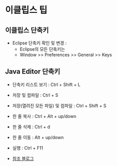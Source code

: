 # 이클립스 팁

## 이클립스 단축키
- Eclipse 단축키 확인 및 변경 :
   - Eclipse의 모든 단축키는
   - Window >> Preferences >> General >> Keys

## Java Editor 단축키
- 단축키 리스트 보기 : Ctrl + Shift + L
- 저장 및 컴파일 : Ctrl + S
- 저장(열려진 모든 파일) 및 컴파일 : Ctrl + Shift + S
- 한 줄 복사 : Ctrl + Alt + up/down
- 한 줄 삭제 : Ctrl + d
- 한 줄 이동 : Alt + up/down
- 실행 : Ctrl + F11

- [참조 블로그](https://phantom.tistory.com/16#:~:text=Ctrl%20%2B%20N%20%3A%20%EC%83%88%EB%A1%9C%EC%9A%B4%20%ED%8C%8C%EC%9D%BC%20%EB%B0%8F%20%ED%94%84%EB%A1%9C%EC%A0%9D%ED%8A%B8%20%EC%83%9D%EC%84%B1.,F7%20%3A%20%EC%9D%B4%EC%A0%84%20View%EB%A1%9C%20%EC%9D%B4%EB%8F%99.)